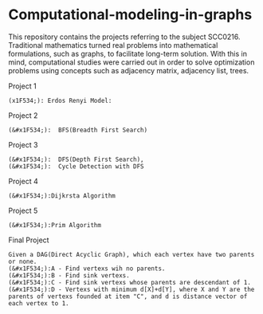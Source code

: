 # Computational-modeling-in-graphs



This repository contains the projects referring to the subject SCC0216. Traditional mathematics turned real problems into mathematical formulations, such as graphs, to facilitate long-term solution. With this in mind, computational studies were carried out in order to solve optimization problems using concepts such as adjacency matrix, adjacency list, trees.

Project 1
  
    (x1F534;): Erdos Renyi Model:
  
Project 2
  
    (&#x1F534;):  BFS(Breadth First Search)

Project 3
  
    (&#x1F534;):  DFS(Depth First Search),
    (&#x1F534;):  Cycle Detection with DFS

Project 4
   
    (&#x1F534;):Dijkrsta Algorithm
  
Project 5
  
    (&#x1F534;):Prim Algorithm
  
  
Final Project
  
    Given a DAG(Direct Acyclic Graph), which each vertex have two parents or none.
    (&#x1F534;):A - Find vertexs wih no parents.
    (&#x1F534;):B - Find sink vertexs.
    (&#x1F534;):C - Find sink vertexs whose parents are descendant of 1.
    (&#x1F534;):D - Vertexs with minimum d[X]+d[Y], where X and Y are the parents of vertexs founded at item "C", and d is distance vector of each vertex to 1.

